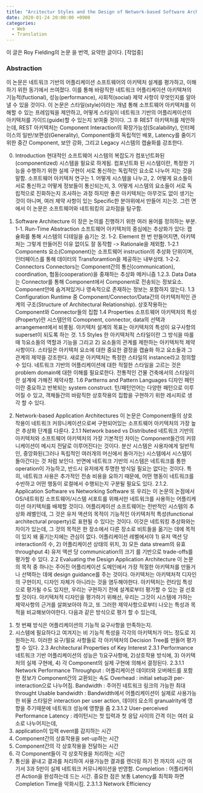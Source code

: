 ```yaml
---
title: "Arcitectur Styles and the Design of Network-based Software Architectures"
date: 2020-01-24 20:00:00 +0900
categories:
  - Web
  - Translation
---
```

이 글은 Roy Fielding의 논문 <Architecture Styles and the Design of Network-based Software Architectures>을 번역, 요약한 글이다. [작업중]

### Abstraction
이 논문은 네트워크 기반의 어플리케이션 소프트웨어의 아키텍처 설계를 평가하고, 이해하기 위한 동기에서 쓰여졌다.
이를 통해 바람직한 네트워크 어플리케이션 아키텍쳐의 기능적(fuctional), 성능(performance), 사회적(social) 제약 사항이 무엇인지를 알아낼 수 있을 것이다.
이 논문은 스타일(style)이라는 개념 통해 소프트웨어 아키텍처를 이해할 수 있는 프레임웍을 제안하고, 
어떻게 스타일이 네트워크 기반의 어플리케이션의 아키텍처를 가이드(guide)할 수 있는지 보여줄 것이다.
그 후 REST 아키텍처를 제안하는데, REST 아키텍처는 Component Interaction의 확장가능성(Scalability), 인터페이스의 일반/보편성(Generality),
Component들의 독립적인 배포, Latency를 줄이기 위한 중간 Component, 보안 강화, 그리고 Legacy 시스템의 캡슐화를 강조한다.


0. Introduction
현대적인 소프트웨어 시스템의 복잡도가 컴포넌트화된(componentized) 시스템을 필요로 하게됨.
컴포넌트화 된 시스템이란, 특정한 기능을 수행하기 위한 실제 구현이 서로 통신하는 독립적인 요소로 나누어 지는 것을 말함.
소프트웨어 아키텍처 연구는 1. 어떻게 시스템을 나누고, 2. 어떻게 요소들이 서로 통신하고 어떻게 정보들이 통신되는지, 3. 어떻게 시스템의 요소들이 서로 독립적으로 진화하는지 조사하는 과정
하지만 좋은 아키텍처는 아무것도 없이 생기는 것이 아니며, 여러 제약 사항이 있는 Specific한 분야위에서 만들어 지는것.
그런 면에서 이 논문은 소프트웨어와 네트워킹의 교차점을 탐구함.

1. Software Architecture
이 장은 논의를 진행하기 위한 여러 용어를 정의하는 부분.
1-1. Run-Time Abstraction
소프트웨어 아키텍처의 중심에는 추상화가 있다: 캡슐화를 통해 시스템의 디테일을 숨기는 것.
1-2. Element
한 번 만들어지면, 아키텍처는 그렇게 만들어진 이유 없이도 잘 동작함 -> Rationale을 제외함.
    1-2.1 Components
    요소(Component)는 소프트웨어 instruction의 추상화 단위이며, 인터페이스를 통해 데이터의 Transforamtion을 제공하는 내부상태.
    1-2-2. Connectors
    Connectors는 Component간의 통신(communication), coordination, 협동(cooperation)을 중재하는 추상화 메커니즘
    1.2.3. Data
    Data는 Connector를 통해 Component에서 Component로 전송되는 정보요소.
    Component안에 숨겨져있거나 영속적으로 존재하는 정보는 포함하지 않는다.
1.3 Configuration
Runtime 중 Component/Connector/Data간의 아키텍처적인 관계의 구조(Structure of Architectural Relationship).
상호작용하는 Component와 Connector들의 집합
1.4 Properties
소프트웨어 아키텍처의 특성(Property)란 시스템안의 Comopnent, connector, data의 선택과 arrangement에서 비롯됨.
아키텍처 설계의 목표는 아키텍처의 특성이 요구사항의 superset이 되도록 하는 것.
1.5 Styles
한 아키텍처적 스타일이란 그 방식을 따를 때 1)요소들의 역할과 기능을 그리고 2) 요소들의 관계를 제한하는 아키텍처적 제약사항이다.
스타일은 아키텍처 요소에 대한 중요한 결정을 캡슐화 하고 요소들과 그 관계의 제약을 강조한다.
새로운 아키텍처는 특정한 스타일의 instance라고 정의할 수 있다.
네트워크 기반의 어플리케이션에 대한 적절한 스타일을 고르는 것은 problem domain에 대한 이해를 필요로한다.
전통적인 건물 건축에서의 스타일이란 설계에 가해진 제약사항.
1.6 Partterns and Pattern Languages
디자인 패턴이란 중요하고 반복되는 system construct.
턴/패턴언어는 다양한 패턴으로 이루어질 수 있고, 객체들간의 바람직한 상호작용의 집합을 구현하기 위한 레시피로 생각 할 수 있다.

2. Network-based Application Architectures
이 논문은 Component들의 상호작용이 네트워크 커뮤니케이션으로써 구현되어있는 소프트웨어 아키텍처의 가장 높은 추상화 단계를 다룬다.
2.1.1 Network based vs Distributed
네트워크 기반의 아키텍처와 소프트웨어 아키텍처의 가장 기본적인 차이는 Component들간의 커뮤니케이션이 메시지 전달로 이루어진다는 것이다.
분산 시스템은 사용자에게 일반적인, 중앙화된(그러나 독립적인 여러개의 머신에서 돌아가는) 시스템에서 시스템이 돌아간다는 것 처럼 보인다.
반면에 네트워크 기반의 시스템은 네트워크를 통한 operation이 가능하고, 반드시 유저에게 투명한 방식일 필요는 없다는 것이다.
특히, 네트워크 사용은 추가적인 전송 비용을 요하기 때문에, 어떤 행동이 네트워크를 수반하고 어떤 행동이 로컬에서 수행되는지 구분될 필요도 있다.
2.1.2. Application Software vs Networking Software
또 우리는 이 논문의 논점에서 OS/네트워킹 소프트웨어/시스템 서포트를 위해서만 네트워크를 사용하는 어플리케이션 아키텍처를 배제할 것이다.
어플리케이션 소프트웨어는 전반적인 시스템의 추상화 레벨인데, 그 것은 유저 액션의 목적이 기능적인 아키텍처적 특성(functional architectural property)로 표현될 수 있다는 것이다.
이것은 네트워킹 추상화와는 차이가 있는데, 그 것의 목적은 한 장소에서 다른 장소로 비트들을 옮기는 데에 목적이 있지 왜 옮기는지에는 관심이 없다.
어플리케이션 레벨에서야 1) 유저 액션 당 interaction의 수, 2) 어플리케이션 상태의 위치, 3) 모든 data stream의 유효 throughput 4) 유저 액션 당 communication의 크기
를 기반으로 trade-offs를 평가할 수 있다.
2.2 Evaluating the Design Application Architecture
이 논문의 목적 중 하나는 주어진 어플리케이션 도메인에서 가장 적절한 아키텍처를 만들거나 선택하는 데에 design guidance를 주는 것이다.
아키텍처는 아키텍처적 디자인의 구현이지, 디자인 자체가 아니라는 것을 염두해야한다.
아키텍처는 런타임 특성으로 평가될 수도 있지만, 우리는 구현하기 전에 설계로부터 평가할 수 있는 걸 선호할 것이다.
아키텍처적 디자인을 평가하기 위해선, 우리는 그것이 시스템에 가하는 제약사항의 근거를 살펴보아야 하고, 또 그러한 제약사항으로부터 나오는 특성과 목적을 비교해보아야한다.
다음과 같은 방식으로 평가 할 수 있는데,
1) 첫 번째 방식은 어플리케이션의 기능적 요구사항을 만족하는지.
2) 시스템에 필요하다고 여겨지는 비 기능적 특성을 각각의 아키텍처가 어느 정도로 지원하는지.
이러한 요구/필요 사항들로 각 아키텍처의 Decision Tree를 만들어 평가 할 수 있다.
2.3 Architectural Properties of Key Interest
2.3.1 Performance
네트워크 기반 어플리케이션의 성능은 1)요구사항에, 2)상호작용 방식에, 3) 아키텍처의 실제 구현에, 4) 각 Component의 실제 구현에 의해서 결정된다.
2.3.1.1 Network Performance
Throughput : 어플리케이션 데이터와 오버헤드를 포함한 정보가 Component간의 교환되는 속도
Overhead : initial setup과 per-interaction으로 나누어짐.
Bandwidth : 주어진 네트워크 링크의 가능한 최대 throught
Usable bandwidth : Bandwidth에서 어플리케이션이 실제로 사용가능한 비율
스타일은 interaction per user action, 데이터 요소의 granualrity에 영향을 주기때문에 네트워크 성능에 영향을 줌
2.3.1.2 User-perceived Performance
Latency : 레이턴시는 첫 입력과 첫 응답 사이의 간격
이는 여러 요소로 나누어지는데,
1) application이 입력 event를 감지하는 시간
2) Component간의 상효작용을 set-up하는 시간
3) Component간의 각 상호작용을 전달하는 시간
4) 각 Component들이 각 상호작용을 처리하는 시간
5) 통신을 끝내고 결과를 처리하여 사용가능한 결과를 렌더링 하기 전 까지의 시간
여기서 3과 5만이 실제 네트워크 커뮤니케이션을 반영함.
Completion : 어플리케이션 Action을 완성하는데 드는 시간.
중요한 점은 보통 Latency를 최적화 하면 Completion Time을 악화시킴.
2.3.1.3 Network Efficiency
